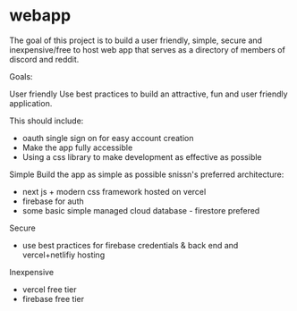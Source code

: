 # webapp

The goal of this project is to build a user friendly, simple, secure and inexpensive/free to host web app that serves as a directory of members of discord and reddit.

Goals: 

User friendly
Use best practices to build an attractive, fun and user friendly application. 
  
This should include:
* oauth single sign on for easy account creation
* Make the app fully accessible
* Using a css library to make development as effective as possible

Simple
Build the app as simple as possible
snissn's preferred architecture:
* next js + modern css framework hosted on vercel
* firebase for auth
* some basic simple managed cloud database - firestore prefered

Secure
- use best practices for firebase credentials & back end and vercel+netlifiy hosting

Inexpensive
- vercel free tier
- firebase free tier
